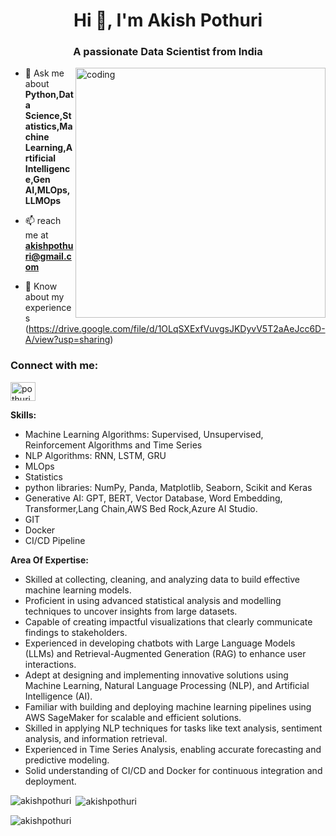 <h1 align="center">Hi 👋, I'm Akish Pothuri</h1>
<h3 align="center">A passionate Data Scientist from India</h3>

<img align="right" alt="coding" width="400" src="https://cdn.dribbble.com/users/730703/screenshots/6581243/avento.gif">

- 💬 Ask me about **Python,Data Science,Statistics,Machine Learning,Artificial Intelligence,Gen AI,MLOps,LLMOps**

- 📫 reach me at **akishpothuri@gmail.com**
- 📄 Know about my experiences (https://drive.google.com/file/d/1OLqSXExfVuvgsJKDyvV5T2aAeJcc6D-A/view?usp=sharing)

<h3 align="left">Connect with me:</h3>
<p align="left">
<a href="https://linkedin.com/in/pothuriakish" target="blank"><img align="center" src="https://raw.githubusercontent.com/rahuldkjain/github-profile-readme-generator/master/src/images/icons/Social/linked-in-alt.svg" alt="pothuriakish" height="30" width="40" /></a>
</p>

**Skills:**
- Machine Learning Algorithms: Supervised, Unsupervised, Reinforcement Algorithms and Time Series
- NLP Algorithms: RNN, LSTM, GRU
- MLOps
- Statistics
- python libraries: NumPy, Panda, Matplotlib, Seaborn, Scikit and Keras
- Generative AI: GPT, BERT, Vector Database, Word Embedding, Transformer,Lang Chain,AWS Bed Rock,Azure AI Studio.
- GIT
- Docker
- CI/CD Pipeline
  
**Area Of Expertise:**
- Skilled at collecting, cleaning, and analyzing data to build effective machine learning models.
- Proficient in using advanced statistical analysis and modelling techniques to uncover insights from large datasets.
- Capable of creating impactful visualizations that clearly communicate findings to stakeholders.
- Experienced in developing chatbots with Large Language Models (LLMs) and Retrieval-Augmented Generation (RAG) to enhance user interactions.
- Adept at designing and implementing innovative solutions using Machine Learning, Natural Language Processing (NLP), and Artificial Intelligence (AI).
- Familiar with building and deploying machine learning pipelines using AWS SageMaker for scalable and efficient solutions.
- Skilled in applying NLP techniques for tasks like text analysis, sentiment analysis, and information retrieval.
- Experienced in Time Series Analysis, enabling accurate forecasting and predictive modeling.
- Solid understanding of CI/CD and Docker for continuous integration and deployment.  


<p><img align="left" src="https://github-readme-stats.vercel.app/api/top-langs?username=akishpothuri&show_icons=true&locale=en&layout=compact" alt="akishpothuri" /></p>

<p>&nbsp;<img align="center" src="https://github-readme-stats.vercel.app/api?username=akishpothuri&show_icons=true&locale=en" alt="akishpothuri" /></p>

<p><img align="center" src="https://github-readme-streak-stats.herokuapp.com/?user=akishpothuri&" alt="akishpothuri" /></p>

